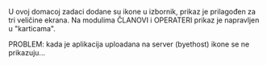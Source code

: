 U ovoj domacoj zadaci dodane su ikone u izbornik, prikaz je prilagođen za tri veličine ekrana.
Na modulima ČLANOVI i OPERATERI prikaz je napravljen u "karticama".

PROBLEM: kada je aplikacija uploadana na server (byethost) ikone se ne prikazuju...
